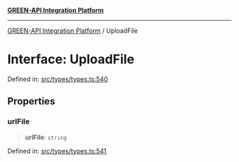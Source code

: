[**GREEN-API Integration Platform**](../README.md)

***

[GREEN-API Integration Platform](../globals.md) / UploadFile

# Interface: UploadFile

Defined in: [src/types/types.ts:540](https://github.com/green-api/greenapi-integration/blob/20ab1c18eae4ff2cd48cede03d005dd7127abc0b/src/types/types.ts#L540)

## Properties

### urlFile

> **urlFile**: `string`

Defined in: [src/types/types.ts:541](https://github.com/green-api/greenapi-integration/blob/20ab1c18eae4ff2cd48cede03d005dd7127abc0b/src/types/types.ts#L541)
